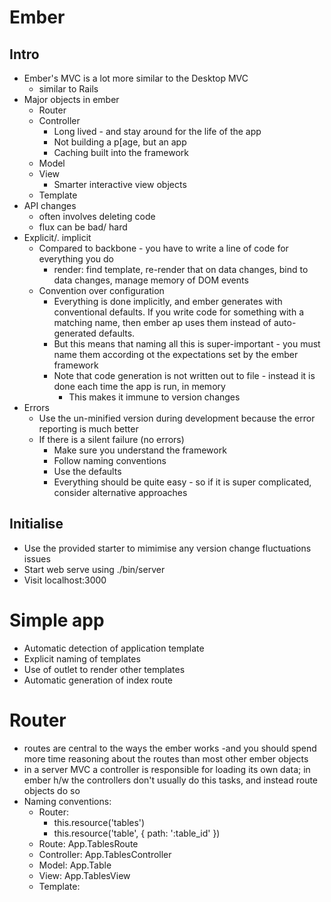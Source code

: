 # Ember

## Intro

- Ember's MVC is a lot more similar to the Desktop MVC
	- similar to Rails
- Major objects in ember
	- Router
	- Controller
		- Long lived - and stay around for the life of the app
		- Not building a p[age, but an app
		- Caching built into the framework
	- Model
	- View
		- Smarter interactive view objects
	- Template
- API changes
	- often involves deleting code
	- flux can be bad/ hard
- Explicit/. implicit
	- Compared to backbone - you have to write a line of code for everything you do
		- render: find template, re-render that on data changes, bind to data changes, manage memory of DOM events
	- Convention over configuration
		- Everything is done implicitly, and ember generates with conventional defaults. If you write code for something with a matching name, then ember ap uses them instead of auto-generated defaults.
		- But this means that naming all this is super-important - you must name them according ot the expectations set by the ember framework
		- Note that code generation is not written out to file - instead it is done each time the app is run, in memory
			- This makes it immune to version changes
- Errors
	- Use the un-minified version during development because the error reporting is much better
	- If there is a silent failure (no errors)
		- Make sure you understand the framework
		- Follow naming conventions
		- Use the defaults
		- Everything should be quite easy - so if it is super complicated, consider alternative approaches

## Initialise

- Use the provided starter to mimimise any version change fluctuations issues
- Start web serve using ./bin/server
- Visit localhost:3000

# Simple app

- Automatic detection of application template
- Explicit naming of templates
- Use of outlet to render other templates
- Automatic generation of index route

# Router

- routes are central to the ways the ember works -and you should spend more time reasoning about the routes than most other ember objects
- in a server MVC a controller is responsible for loading its own data; in ember h/w the controllers don't usually do this tasks, and instead route objects do so
- Naming conventions:
	- Router:
		- this.resource('tables')
		- this.resource('table', { path: ':table_id' })
	- Route: App.TablesRoute
	- Controller: App.TablesController
	- Model: App.Table
	- View: App.TablesView
	- Template: <script type="text/x-handlebars" data-template-name="tables">
		- Has now been replaced with: <script type="text/x-handlebars" id="tables">
	- Be careful about capitalisation and singular/plural forms
- You ask controllers for the models in templates
	- not variables, or views, or directly from a model
	- You ask controllers because they give you proxied access to the models:
		- they manage a `model` property - so if you ask it for data, this is where it returns it from
	- controller s can also have their own custom methods, which you can query from the templates
- Chain of events:
	- Router maps to a route object
	- Route object specifies a model function (a  property)
		- Ember passes the returned model to the controller
		- App.MyModel.find() is used to look up a model instance from App.Store
	- Controller proxies the model
	- Template asks for the controller and is returned its proxied model

# Markup

- using foundation css for boilerplate styles
- more complex templates can be split up using partials
	- the partial template reuses the controller, model data and all other context of the template it ppears in

# Nested routes

- ember's router allows you to specify not just flat resources, but also nested resources
	- this is where ember shines and shows its power
	- one of the reasons why a nested router is powerful is that it allows you to have a hierarchy of controller present at the same time
		- you can see the list of all tables, as well as the table details for a single table at the same time - and easily done
	- "if your UI is nested, your routes should be nested" - @wycats

# Table detail

- Controller types
	- This is a key concept in Ember, and is part of what allows you to write minimal lines of code
	- Ember.Controller
		- proxies its own properties
		- {{foo}} ==> myCtrl.get('foo')
	- Ember.ObjectController
		- proxies the properties of its model
		- {{foo}} ==> myCtrl.model.get('foo')
	- Ember.ArrayController
		- proxies the properties of its model, but this time its model is expected to be an array
		- {{#each controller}} ==> myCtrl.model.forEach(...)
- Ember's default behaviour is to generate code for ember objects that you haven't defined, but you have defined another related ember object for, following a naming convention
	- Ember's code generation is in memory - it runs every time (active code generation)
	- Opposite of passive code generation - run once, and written out to files
- Controller life cycle
	- Server MVC programming usually has short live life cycles for controllers - only one is active at a time, instantiated per request
	- Ember does not follow this; all controllers are instantiated at run time
	- Only one instance of each controller is made, and it remains active throughout the duration the app is running
	- The model data it the controller acts upon is swapped - the controller does not maintain any state
	- Many controller are thus alive at the same time, and several will be actively rendering/ controlling views at the same time

# Model data

# Food Controller

- Display a menu of the food items.
    - This involves
        - Implementing a custom food controller
        - Loading it s data
        - Rendering it s data from within another controller's template
    - All the objects that we have used so far have been URL based
        - e.g. tables and table
        - ember can easily generate the other ember objects for these because it can infer it from the router resources
        - h/w complex apps will often need models, views, and controller that are not based on URLs (and therefore have no resources)
- Partial vs Render
    - partial just is inline substitution of one template into another - the context remains the same throughout
    - with render, OTOH, creates a new context - both data and interaction

# Debugging

- Error messages in ember are improving - some of them are still brutal - nothing happens, and no errors!
- Tips
    - Use the non-minified version. Contains extra assertions that will aid in debugging. These are stripped out in production versions
    - Ensure that files are loaded in the correct order
        - Refresh the browser with the console open
    - Use App.Router.router.recognizer.name in the console
        - Object that lists the resources hierarchy that ember knows about. Drill down to see the lot
        - Useful for debugging routes
    - Debugger
        - set breakpoints on console log within methods of the ember objects
    - Templates
        - render the controller to inspect the controller object
        - or log the controller to identify which controllers are which
    - Console commands to inspect using the App namespace
        - e.g. App.Table.find(1).get('name');
        - Note that fixture adapter simulates random delays in the fetching the data (even though it is in memory), so as to be more realistic about when the app starts fetching data over the network.

# Tab controller

- Using a custom controller to display data that is already available in another controller

# Computed property

- Computed properties are available in both models and controllers
- Property description: defining the other properties upon which they should be recomputed when changed, is very important

# Helper

- Writing a handlebars helper
- Formatting data for display can be done in a number of different ways
    - Do *not* put view specific code in the model
    - You can put it in the controller
    - Or you could put in the template, via a handlebars helper

# Action

- linkTo is a built-in type of action - simply one that navigates to a particular URL/ route
    - however, for many actions, it does not make sense them to have any URLs/ routes
- "if you find that something is difficult to do or requires significant configuration away from the default, it should be a signal to you that you might be going in the wrong direction"
    - the default in ember are there for a reason, and communicate the best way to do things
